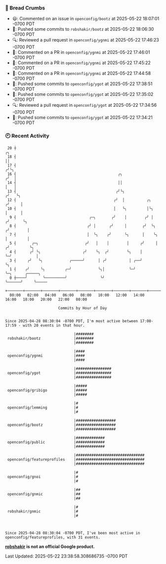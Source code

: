 ### 🍞 Bread Crumbs

 * 😃: Commented on an issue in `openconfig/bootz` at 2025-05-22 18:07:01 -0700 PDT
 * 🚢: Pushed some commits to `robshakir/bootz` at 2025-05-22 18:06:30 -0700 PDT
 * 🔍: Reviewed a pull request in  `openconfig/ygnmi` at 2025-05-22 17:46:23 -0700 PDT
 * 💬: Commented on a PR in  `openconfig/ygnmi` at 2025-05-22 17:46:01 -0700 PDT
 * 💬: Commented on a PR in  `openconfig/ygnmi` at 2025-05-22 17:45:22 -0700 PDT
 * 💬: Commented on a PR in  `openconfig/ygnmi` at 2025-05-22 17:44:58 -0700 PDT
 * 🚢: Pushed some commits to `openconfig/ygot` at 2025-05-22 17:38:51 -0700 PDT
 * 🚢: Pushed some commits to `openconfig/ygot` at 2025-05-22 17:35:02 -0700 PDT
 * 🔍: Reviewed a pull request in  `openconfig/ygot` at 2025-05-22 17:34:56 -0700 PDT
 * 🚢: Pushed some commits to `openconfig/ygot` at 2025-05-22 17:34:21 -0700 PDT

### 🕘 Recent Activity
```
 20 ┼                                                                        ╭╮
 18 ┤                                                                        ││
 17 ┤                                                                       ╭╯╰╮
 16 ┤                                              ╭╮                      ╭╯  │
 14 ┤                                              ││                      │   │
 13 ┤                                             ╭╯╰╮                    ╭╯   ╰╮
 12 ┤                                            ╭╯  │          ╭╮       ╭╯     │
 10 ┤                                            │   ╰╮         │╰╮      │      │
  9 ┤                                 ╭─╮       ╭╯    │        ╭╯ │     ╭╯      ╰╮
  8 ┤                                ╭╯ │      ╭╯     │       ╭╯  ╰╮   ╭╯        │
  7 ┤                                │  ╰╮    ╭╯      ╰╮      │    ╰╮  │         │
  5 ┤       ╭─╮                     ╭╯   │    │        │     ╭╯     │ ╭╯         ╰╮
  4 ┤      ╭╯ ╰╮                   ╭╯    ╰╮  ╭╯        ╰╮    │      ╰─╯           │
  3 ┤     ╭╯   ╰╮            ╭─────╯      │ ╭╯          │ ╭──╯                    ╰╮
  1 ┤    ╭╯     ╰╮         ╭─╯            ╰╮│           ╰─╯                        ╰─╮      ╭─────╮
  0 ┼────╯       ╰─────────╯               ╰╯                                        ╰──────╯     ╰─────
    +───────+───────+───────+───────+───────+───────+───────+───────+───────+───────+───────+───────+────
  00:00   02:00   04:00   06:00   08:00   10:00   12:00   14:00   16:00   18:00   20:00   22:00   00:00   

						Commits by Hour of Day


Since 2025-04-28 08:30:04 -0700 PDT, I'm most active between 17:00-17:59 - with 20 events in that hour.

```



```
                               |########
 robshakir/bootz               |########
                               |########

                               |####
 openconfig/ygnmi              |####
                               |####

                               |################
 openconfig/ygot               |################
                               |################

                               |#####
 openconfig/gribigo            |#####
                               |#####

                               |#
 openconfig/lemming            |#
                               |#

                               |##################
 openconfig/bootz              |##################
                               |##################

                               |#############
 openconfig/public             |#############
                               |#############

                               |###############################
 openconfig/featureprofiles    |###############################
                               |###############################

                               |#
 openconfig/gnoi               |#
                               |#

                               |##
 openconfig/gnmic              |##
                               |##

                               |#
 robshakir/gnmic               |#
                               |#



Since 2025-04-28 08:30:04 -0700 PDT, I've been most active in openconfig/featureprofiles, with 31 events.

```
**[robshakir](mailto:robjs@google.com) is not an official Google product.**  


Last Updated: 2025-05-22 23:38:58.308686735 -0700 PDT
